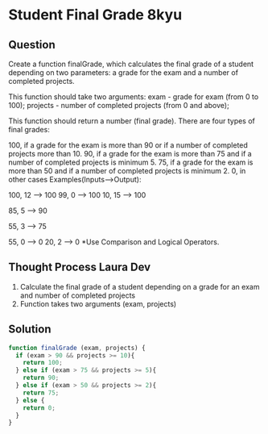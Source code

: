 # Student Final Grade 8kyu

## Question
Create a function finalGrade, which calculates the final grade of a student depending on two parameters: a grade for the exam and a number of completed projects.

This function should take two arguments: exam - grade for exam (from 0 to 100); projects - number of completed projects (from 0 and above);

This function should return a number (final grade). There are four types of final grades:

100, if a grade for the exam is more than 90 or if a number of completed projects more than 10.
90, if a grade for the exam is more than 75 and if a number of completed projects is minimum 5.
75, if a grade for the exam is more than 50 and if a number of completed projects is minimum 2.
0, in other cases
Examples(Inputs-->Output):

100, 12 --> 100
99, 0 --> 100
10, 15 --> 100

85, 5 --> 90

55, 3 --> 75

55, 0 --> 0
20, 2 --> 0 
*Use Comparison and Logical Operators.

## Thought Process Laura Dev

1. Calculate the final grade of a student depending on a grade for an exam and number of completed projects
2. Function takes two arguments (exam, projects)

## Solution

```javascript
function finalGrade (exam, projects) {
  if (exam > 90 && projects >= 10){
    return 100;
  } else if (exam > 75 && projects >= 5){
    return 90;
  } else if (exam > 50 && projects >= 2){
    return 75;
  } else {
    return 0;
  }
}